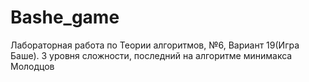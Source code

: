 # Bashe_game
Лабораторная работа по Теории алгоритмов, №6, Вариант 19(Игра Баше). 3 уровня сложности, последний на алгоритме минимакса
Молодцов

